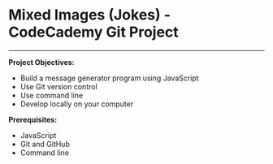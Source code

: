 # Mixed Images (Jokes) - CodeCademy Git Project
---
**Project Objectives:**
* Build a message generator program using JavaScript
* Use Git version control
* Use command line
* Develop locally on your computer

**Prerequisites:**
* JavaScript
* Git and GitHub
* Command line
